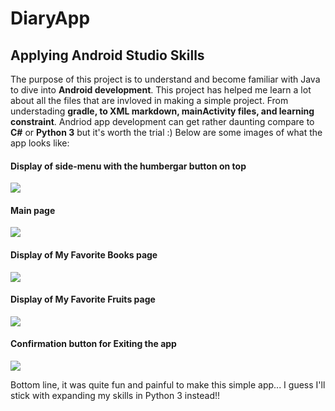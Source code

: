 # DiaryApp
## Applying Android Studio Skills
The purpose of this project is to understand and become familiar with Java to dive into **Android development**.
This project has helped me learn a lot about all the files that are invloved in making a simple project. From understading **gradle, to XML markdown, mainActivity files, and learning constraint**. Andriod app development can get rather daunting compare to **C#** or **Python 3** but it's worth the trial :) 
Below are some images of what the app looks like:
#### Display of side-menu with the humbergar button on top
<img src="img/SideMenu.PNG">


#### Main page
<img src="img/DisplayThreeOptions.PNG" >

#### Display of My Favorite Books page
<img src="img/DisplayFavoritePageInfo.PNG">

#### Display of My Favorite Fruits page
<img src="img/DisplayFavoriteFruitPage.PNG">

#### Confirmation button for Exiting the app
<img src="img/DisplayOfExitOption.PNG">

Bottom line, it was quite fun and painful to make this simple app... I guess I'll stick with expanding my skills in Python 3 instead!!

